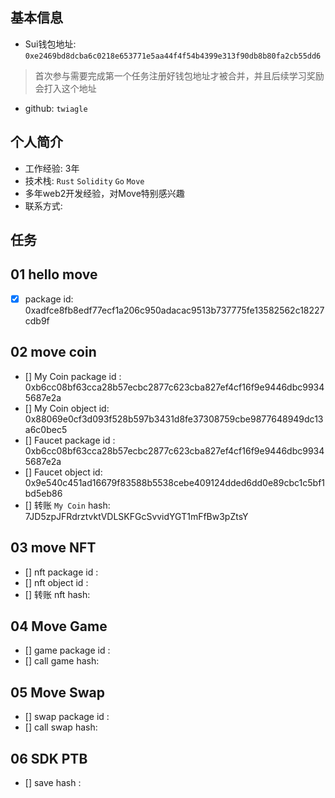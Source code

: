 ## 基本信息
- Sui钱包地址: `0xe2469bd8dcba6c0218e653771e5aa44f4f54b4399e313f90db8b80fa2cb55dd6`
> 首次参与需要完成第一个任务注册好钱包地址才被合并，并且后续学习奖励会打入这个地址
- github: `twiagle`

## 个人简介
- 工作经验: 3年
- 技术栈: `Rust` `Solidity` `Go` `Move`
- 多年web2开发经验，对Move特别感兴趣
- 联系方式:  

## 任务

##   01 hello move  
- [x] package id: 0xadfce8fb8edf77ecf1a206c950adacac9513b737775fe13582562c18227cdb9f

##   02 move coin
- [] My Coin package id : 0xb6cc08bf63cca28b57ecbc2877c623cba827ef4cf16f9e9446dbc99345687e2a
- [] My Coin object id: 0x88069e0cf3d093f528b597b3431d8fe37308759cbe9877648949dc13a6c0bec5
- [] Faucet package id : 0xb6cc08bf63cca28b57ecbc2877c623cba827ef4cf16f9e9446dbc99345687e2a
- [] Faucet object id: 0x9e540c451ad16679f83588b5538cebe409124dded6dd0e89cbc1c5bf1bd5eb86
- [] 转账 `My Coin` hash: 7JD5zpJFRdrztvktVDLSKFGcSvvidYGT1mFfBw3pZtsY

##   03 move NFT
- [] nft package id :
- [] nft object id : 
- [] 转账 nft  hash:

##   04 Move Game
- [] game package id :
- [] call game hash:

##   05 Move Swap
- [] swap package id :
- [] call swap hash:

##   06 SDK PTB
- [] save hash :
